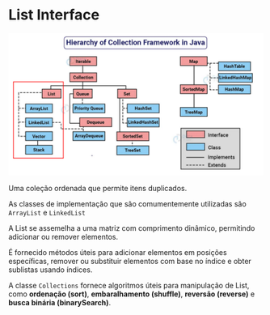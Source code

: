 # List Interface

<img src="./imgs/list-interface-hierarchy.png">

Uma coleção ordenada que permite itens duplicados.

As classes de implementação que são comumentemente utilizadas são `ArrayList` e `LinkedList` 

A List se assemelha a uma matriz com comprimento dinâmico, permitindo adicionar ou remover elementos.

É fornecido métodos úteis para adicionar elementos em posições específicas, remover ou substituir elementos com base no índice e obter sublistas usando índices.

A classe `Collections` fornece algoritmos úteis para manipulação de List, como **ordenação (sort)**, **embaralhamento (shuffle)**, **reversão (reverse)** e **busca binária (binarySearch)**.